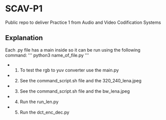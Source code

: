 # SCAV-P1
Public repo to deliver Practice 1 from Audio and Video Codification Systems

## Explanation

Each .py file has a main inside so it can be run using the following command:
'''
python3 name_of_file.py
'''

- 1. To test the rgb to yuv converter use the main.py
- 2. See the command_script.sh file and the 320_240_lena.jpeg
- 3. See the command_script.sh file and the bw_lena.jpeg
- 4. Run the run_len.py
- 5. Run the dct_enc_dec.py
 

